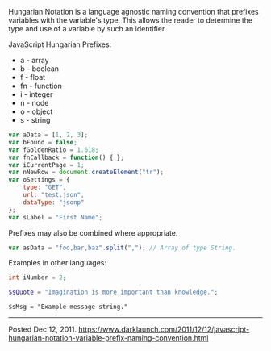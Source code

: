 Hungarian Notation is a language agnostic naming convention that prefixes variables with the variable's type. This allows the reader to determine the type and use of a variable by such an identifier.

JavaScript Hungarian Prefixes:

* a - array
* b - boolean
* f - float
* fn - function
* i - integer
* n - node
* o - object
* s - string

```javascript
var aData = [1, 2, 3];
var bFound = false;
var fGoldenRatio = 1.618;
var fnCallback = function() { };
var iCurrentPage = 1;
var nNewRow = document.createElement("tr");
var oSettings = {
    type: "GET",
    url: "test.json",
    dataType: "jsonp"
};
var sLabel = "First Name";
```

Prefixes may also be combined where appropriate.

```javascript
var asData = "foo,bar,baz".split(","); // Array of type String.
```

Examples in other languages:

```cpp
int iNumber = 2;
```

```php
$sQuote = "Imagination is more important than knowledge.";
```

```autoit
$sMsg = "Example message string."
```

---


Posted Dec 12, 2011.
https://www.darklaunch.com/2011/12/12/javascript-hungarian-notation-variable-prefix-naming-convention.html